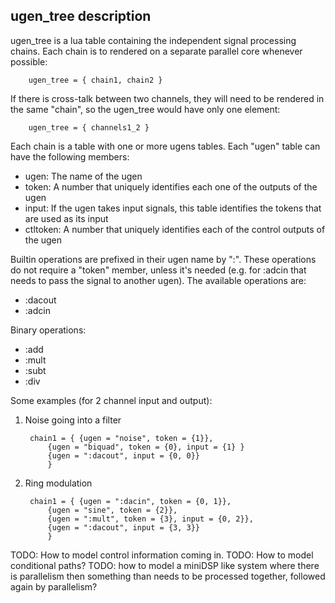 ugen_tree description
---------------------

ugen_tree is a lua table containing the independent signal processing chains. Each chain is to rendered on a separate parallel core whenever possible:

		ugen_tree = { chain1, chain2 }

If there is cross-talk between two channels, they will need to be rendered in the same "chain", so the ugen_tree would have only one element:

		ugen_tree = { channels1_2 }

Each chain is a table with one or more ugens tables. Each "ugen" table can have the following members:

* ugen: The name of the ugen
* token: A number that uniquely identifies each one of the outputs of the ugen
* input: If the ugen takes input signals, this table identifies the tokens that are used as its input
* ctltoken: A number that uniquely identifies each of the control outputs of the ugen

Builtin operations are prefixed in their ugen name by ":". These operations do not require a "token" member, unless it's needed (e.g. for :adcin that needs to pass the signal to another ugen). The available operations are:

* :dacout
* :adcin

Binary operations:
* :add
* :mult
* :subt
* :div

Some examples (for 2 channel input and output):

1. Noise going into a filter

		chain1 = { {ugen = "noise", token = {1}}, 
			{ugen = "biquad", token = {0}, input = {1} }
			{ugen = ":dacout", input = {0, 0}}
			}

2. Ring modulation

		chain1 = { {ugen = ":dacin", token = {0, 1}},
			{ugen = "sine", token = {2}},
			{ugen = ":mult", token = {3}, input = {0, 2}},
			{ugen = ":dacout", input = {3, 3}}
			}


TODO: How to model control information coming in.
TODO: How to model conditional paths?
TODO: how to model a miniDSP like system where there is parallelism then something than needs to be processed together, followed again by parallelism?

